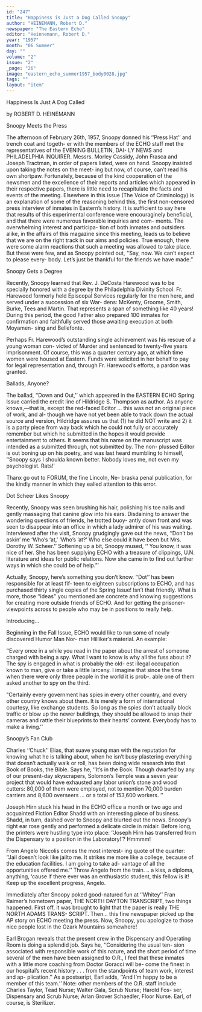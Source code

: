 ```yaml
---
id: "247"
title: "Happiness is Just a Dog Called Snoopy"
author: "HEINEMANN, Robert D."
newspaper: "The Eastern Echo"
editor: "Heinnemann, Robert D."
year: "1957"
month: "06 Summer"
day: ""
volume: "2"
issue: "2"
_page: "26"
image: "eastern_echo_summer1957_body0028.jpg"
tags: ""
layout: "item"
---
```

Happiness Is Just A Dog Called

by ROBERT D. HEINEMANN

Snoopy Meets the Press

The afternoon of February 26th, 1957, Snoopy
donned his ‘‘Press Hat’’ and trench coat and togeth-
er with the members of the ECHO staff met the
representatives of the EVENING BULLETIN, DAI-
LY NEWS and PHILADELPHIA INQUIRER.
Messrs. Morley Cassidy, John Frasca and Joseph
Tractman, in order of papers listed, were on hand.
Snoopy insisted upon taking the notes on the meet-
ing but now, of course, can’t read his own shortpaw.
Fortunately, because of the kind cooperation of the
newsmen and the excellence of their reports and
articles which appeared in their respective papers,
there is little need to recapitulate the facts and
events of the meeting. Elsewhere in this issue (The
Voice of Criminology) is an explanation of some of
the reasoning behind this, the first non-censored
press interview of inmates in Eastern’s history. It is
sufficient to say here that results of this experimental
conference were encouraginely beneficial, and that
there were numerous favorable inquiries and com-
ments. The overwhelming interest and participa-
tion of both inmates and outsiders alike, in the
affairs of this magazine since this meeting, leads us
to believe that we are on the right track in our aims
and policies. True enough, there were some alarm
reactions that such a meeting was allowed to take
place. But these were few, and as Snoopy pointed
out, ‘‘Say, now. We can’t expect to please every-
body. Let’s just be thankful for the friends we
have made.”

Snoopy Gets a Degree 

Recently, Snoopy learned that Rev. J. DeCosta
Harewood was to be specially honored with a degree
by the Philadelphia Divinity School. Fr. Harewood
formerly held Episcopal Services regularly for the
men here, and served under a succession of six War-
dens: McKenty, Groome, Smith, Burke, Tees and
Martin. That represents a span of something like
40 years! During this period, the good Father also
prepared 100 inmates for confirmation and faithfully
served those awaiting execution at both Moyamen-
sing and Bellefonte.

Perhaps Fr. Harewood’s outstanding single
achievement was his rescue of a young woman con-
victed of Murder and sentenced to twenty-five years
imprisonment. Of course, this was a quarter century
ago, at which time women were housed at Eastern.
Funds were solicited in her behalf to pay for legal
representation and, through Fr. Harewood’s efforts,
a pardon was granted.

Ballads, Anyone?

The ballad, ‘‘Down and Out,’’ which appeared
in the EASTERN ECHO Spring Issue carried the
eredit line of Hildridge S. Thompson as author. As
anyone knows,—that is, except the red-faced Editor
... this was not an original piece of work, and al-
though we have not yet been able to track down the
actual source and version, Hildridge assures us that
(1) he did NOT write and 2) it is a party
piece from way back which he could not fully or
accurately remember but which he submitted in the
hopes it would provide entertainment to others. It
seems that his name on the manuscript was intended
as a submitted through, not submitted by. The non-
plussed Editor is out boning up on his poetry, and
was last heard mumbling to himself, ‘‘Snoopy says I
shoulda known better. Nobody loves me, not even
my psychologist. Rats!’

Thanx go out to FORUM, the fine Lincoln, Ne-
braska penal publication, for the kindly manner in
which they ealled attention to this error.

Dot Scheer Likes Snoopy

Recently, Snoopy was seen brushing his hair,
polishing his toe nails and gently massaging that
canine glow into his ears. Disdaining to answer
the wondering questions of friends, he trotted buoy-
antly down front and was seen to disappear into an
office in which a lady admirer of his was waiting.
Interviewed after the visit, Snoopy grudgingly gave
out the news, ‘‘Don’t be askin’ me ‘Who’s ‘at,’
‘Who’s ’at?’ Who else could it have been but Mrs.
Dorothy W. Scheer.’’ Softening up a bit, Snoopy
mused, ‘‘ You know, it was nice of her. She has been
supplying ECHO with a treasure of clippings, U.N.
literature and ideas for public relations. Now she
came in to find out further ways in which she could
be of help.”’

Actually, Snoopy, here’s something you don’t
know. ‘‘Dot’’ has been responsible for at least fif-
teen to eighteen subscriptions to ECHO, and has
purchased thirty single copies of the Spring Issue!
Isn’t that friendly. What is more, those ‘‘ideas’’
you mentioned are concrete and knowing suggestions
for creating more outside friends of ECHO. And
for getting the prisoner-viewpoints across to people
who may be in positions to really help.

Introducing...

Beginning in the Fall Issue, ECHO would like
to run some of newly discovered Humor Man Nor-
man Hilliker’s material. An example:

‘‘Every once in a while you read in the paper
about the arrest of someone charged with being a
spy. What I want to know is why all the fuss about
it? The spy is engaged in what is probably the old-
est illegal occupation known to man, give or take a
little larceny. I imagine that since the time when
there were only three people in the world it is prob-.
able one of them asked another to spy on the third. 

“Certainly every government has spies in every
other country, and every other country knows about
them. It is merely a form of international courtesy,
like exchange students. So long as the spies don’t
actually block traffic or blow up the newer buildings,
they should be allowed to snap their cameras and
rattle their blueprints to their hearts’ content.
Everybody has to make a living.’’

Snoopy’s Fan Club

Charles ‘‘Chuck’’ Elias, that suave young man
with the reputation for knowing what he is talking
about, when he isn’t busy plastering everything that
doesn’t actually walk or roll, has been doing wide
research into that Book of Books, the Bible. Says
he, ‘‘It’s in the Book. Though dwarfed by any of
our present-day skyscrapers, Solomon‘s Temple was
a seven year project that would have exhausted
any labor union’s stone and wood cutters: 80,000
of them were employed, not to mention 70,000 burden
carriers and 8,600 overseers ... or a total of 153,600
workers. ’’

Joseph Hirn stuck his head in the ECHO office
a month or two ago and acquainted Fiction Editor
Shadd with an interesting piece of business. Shadd,
in turn, dashed over to Snoopy and blurted out the
news. Snoopy’s right ear rose gently and performed
a delicate circle in midair. Before long, the printers
were hustling type into place: ‘‘Joseph Hirn has
transferred from the Dispensary to a position in the
Laboratory!’? Hmmmm!

From Angelo Niccolis comes the most interest-
ing quote of the quarter: ‘‘Jail doesn’t look like
jailto me. It strikes me more like a college, because
of the education facilities. I am going to take ad-
vantage of all the opportunities offered me.’’ Throw
Angelo from the train. .. a kiss, a diploma, anything,
‘cause if there ever was an enthusiastic student, this
fellow is it! Keep up the excellent progress, Angelo.

Immediately after Snoopy poked good-natured
fun at ‘‘Whitey’’ Fran Raimer’s hometown paper,
THE NORTH DAYTON TRANSCRIPT, two things
happened. First off, it was brought to light that the
paper is really THE NORTH ADAMS TRANS-
SCRIPT. Then... this fine newspaper picked up
the AP story on ECHO meeting the press. Now,
Snoopy, you apologize to those nice people lost in
the Ozark Mountains somewhere!

Earl Brogan reveals that the present crew in
the Dispensary and Operating Room is doing a
splendid job. Says he, ‘‘Considering the usual ten-
sion associated with responsible work of this nature,
and the short period of time several of the men have
been assigned to O.R., I feel that these inmates with
a little more coaching from Doctor Goracci will be-
come the finest in our hospital’s recent history . . .
from the standpoints of team work, interest and ap-
plication.’’ As a postseript, Earl adds, ‘‘And I’m
happy to be a member of this team.’’ Note: other
members of the O.R. staff include Charles Taylor,
Tead Nurse; Walter Gala, Scrub Nurse; Harold Fos-
ser, Dispensary and Scrub Nurse; Arlan Grover
Schaedler, Floor Nurse. Earl, of course, is Sterilizer.
